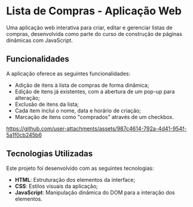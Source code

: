 # Lista de Compras - Aplicação Web

Uma aplicação web interativa para criar, editar e gerenciar listas de compras, desenvolvida como parte do curso de construção de páginas dinâmicas com JavaScript.

##  Funcionalidades

A aplicação oferece as seguintes funcionalidades:

- Adição de itens à lista de compras de forma dinâmica;
- Edição de itens já existentes, com a abertura de um pop-up para alteração;
- Exclusão de itens da lista;
- Cada item inclui o nome, data e horário de criação;
- Marcação de itens como "comprados" através de um checkbox.

https://github.com/user-attachments/assets/987c4614-792a-4d41-954f-5a1f0cb245b6

## Tecnologias Utilizadas

Este projeto foi desenvolvido com as seguintes tecnologias:

- **HTML**: Estruturação dos elementos da interface;
- **CSS**: Estilos visuais da aplicação;
- **JavaScript**: Manipulação dinâmica do DOM para a interação dos elementos.


